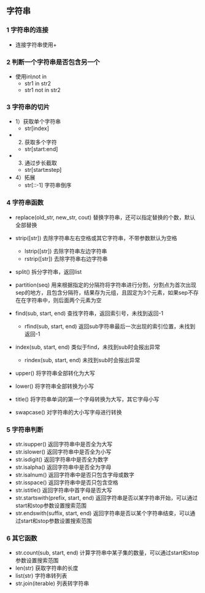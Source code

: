 ## 字符串

### 1 字符串的连接

* 连接字符串使用+

### 2 判断一个字符串是否包含另一个

* 使用in\not in
  * str1 in str2
  * str1 not in str2

### 3 字符串的切片

* 1）获取单个字符串
  * str[index]
* 2)  获取多个字符
  * str[start:end]
* 3) 通过步长截取
  * str[start:end:step]
* 4）拓展
  * str[::-1] 字符串倒序

### 4 字符串函数

* replace(old_str, new_str, cout) 替换字符串，还可以指定替换的个数，默认全部替换

* strip([str]) 去除字符串左右空格或其它字符串，不带参数默认为空格

  * lstrip([str]) 去除字符串左边字符串
  * rstrip([str]) 去除字符串右边字符串

* split()  拆分字符串，返回list

* partition(seq) 用来根据指定的分隔符将字符串进行分割，分割点为首次出现sep的地方，且包含分隔符，结果存为元组，且固定为3个元素，如果sep不存在在字符串中，则后面两个元素为空

* find(sub, start, end) 查找字符串，返回索引号，未找到返回-1

  * rfind(sub, start, end) 返回sub字符串最后一次出现的索引位置，未找到返回-1

* index(sub, start, end) 类似于find，未找到sub时会报出异常

  * rindex(sub, start, end) 未找到sub时会报出异常

* upper() 将字符串全部转化为大写

* lower() 将字符串全部转换为小写

* title()  将字符串单词的第一个字母转换为大写，其它字母小写

* swapcase() 对字符串的大小写字母进行转换
### 5  字符串判断

* str.isupper() 返回字符串中是否全为大写
* str.islower() 返回字符串中是否全为小写
* str.isdigit() 返回字符串中是否全为数字
* str.isalpha() 返回字符串中是否全为字母
* str.isalnum() 返回字符串中是否只包含字母或数字
* str.isspace() 返回字符串中是否只包含空格
* str.istitle() 返回字符串中首字母是否大写
* str.startswith(prefix, start, end) 返回字符串是否以某字符串开始，可以通过start和stop参数设置搜索范围
* str.endswith(suffix, start, end) 返回字符串是否以某个字符串结束，可以通过start和stop参数设置搜索范围

### 6 其它函数

* str.count(sub, start, end) 计算字符串中某子集的数量，可以通过start和stop参数设置搜索范围
* len(str) 获取字符串的长度
* list(str) 字符串转列表
* str.join(iterable) 列表转字符串













